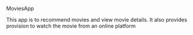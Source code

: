   M o v i e s A p p 


 This app is to recommend movies and view movie details. It also provides provision to watch the movie from an online platform
 
 
